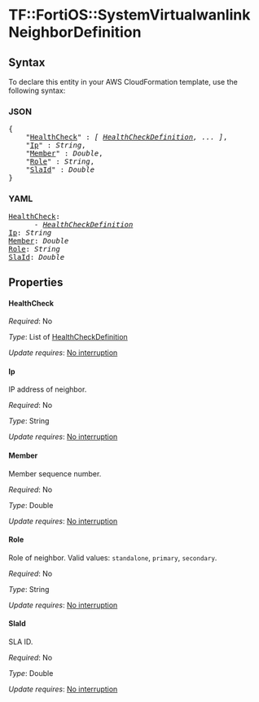 # TF::FortiOS::SystemVirtualwanlink NeighborDefinition

## Syntax

To declare this entity in your AWS CloudFormation template, use the following syntax:

### JSON

<pre>
{
    "<a href="#healthcheck" title="HealthCheck">HealthCheck</a>" : <i>[ <a href="healthcheckdefinition.md">HealthCheckDefinition</a>, ... ]</i>,
    "<a href="#ip" title="Ip">Ip</a>" : <i>String</i>,
    "<a href="#member" title="Member">Member</a>" : <i>Double</i>,
    "<a href="#role" title="Role">Role</a>" : <i>String</i>,
    "<a href="#slaid" title="SlaId">SlaId</a>" : <i>Double</i>
}
</pre>

### YAML

<pre>
<a href="#healthcheck" title="HealthCheck">HealthCheck</a>: <i>
      - <a href="healthcheckdefinition.md">HealthCheckDefinition</a></i>
<a href="#ip" title="Ip">Ip</a>: <i>String</i>
<a href="#member" title="Member">Member</a>: <i>Double</i>
<a href="#role" title="Role">Role</a>: <i>String</i>
<a href="#slaid" title="SlaId">SlaId</a>: <i>Double</i>
</pre>

## Properties

#### HealthCheck

_Required_: No

_Type_: List of <a href="healthcheckdefinition.md">HealthCheckDefinition</a>

_Update requires_: [No interruption](https://docs.aws.amazon.com/AWSCloudFormation/latest/UserGuide/using-cfn-updating-stacks-update-behaviors.html#update-no-interrupt)

#### Ip

IP address of neighbor.

_Required_: No

_Type_: String

_Update requires_: [No interruption](https://docs.aws.amazon.com/AWSCloudFormation/latest/UserGuide/using-cfn-updating-stacks-update-behaviors.html#update-no-interrupt)

#### Member

Member sequence number.

_Required_: No

_Type_: Double

_Update requires_: [No interruption](https://docs.aws.amazon.com/AWSCloudFormation/latest/UserGuide/using-cfn-updating-stacks-update-behaviors.html#update-no-interrupt)

#### Role

Role of neighbor. Valid values: `standalone`, `primary`, `secondary`.

_Required_: No

_Type_: String

_Update requires_: [No interruption](https://docs.aws.amazon.com/AWSCloudFormation/latest/UserGuide/using-cfn-updating-stacks-update-behaviors.html#update-no-interrupt)

#### SlaId

SLA ID.

_Required_: No

_Type_: Double

_Update requires_: [No interruption](https://docs.aws.amazon.com/AWSCloudFormation/latest/UserGuide/using-cfn-updating-stacks-update-behaviors.html#update-no-interrupt)

